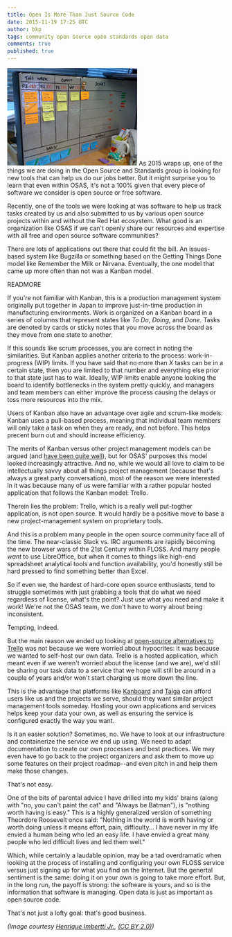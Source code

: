 ```yaml
---
title: Open Is More Than Just Source Code
date: 2015-11-19 17:25 UTC
author: bkp
tags: community open source open standards open data
comments: true
published: true
---
```

![Kanban board](/images/blog/bkp/kanban.jpg) As 2015 wraps up, one of the things we are doing in the Open Source and Standards group is looking for new tools that can help us do our jobs better. But it might surprise you to learn that even within OSAS, it's not a 100% given that every piece of software we consider is open source or free software.

Recently, one of the tools we were looking at was software to help us track tasks created by us and also submitted to us by various open source projects within and without the Red Hat ecosystem. What good is an organization like OSAS if we can't openly share our resources and expertise with all free and open source software communities?

There are lots of applications out there that could fit the bill. An issues-based system like Bugzilla or something based on the Getting Things Done model like Remember the Milk or Nirvana. Eventually, the one model that came up more often than not was a Kanban model.

READMORE

If you're not familiar with Kanban, this is a production management system originally put together in Japan to improve just-in-time production in manufacturing environments. Work is organized on a Kanban board in a series of columns that represent states like _To Do_, _Doing_, and _Done_. Tasks are denoted by cards or sticky notes that you move across the board as they move from one state to another.

If this sounds like scrum processes, you are correct in noting the similarities. But Kanban applies another criteria to the process: work-in-progress (WIP) limits. If you have said that no more than _X_ tasks can be in a certain state, then you are limited to that number and everything else prior to that state just has to wait. Ideally, WIP limits enable anyone looking the board to identify bottlenecks in the system pretty quickly, and managers and team members can either improve the process causing the delays or toss more resources into the mix.

 Users of Kanban also have an advantage over agile and scrum-like models: Kanban uses a pull-based process, meaning that individual team members will only take a task on when they are ready, and not before. This helps precent burn out and should increase efficiency.

 The merits of Kanban versus other project management models can be argued (and [have been quite well](http://www.agileweboperations.com/scrum-vs-kanban)), but for OSAS' purposes this model looked increasingly attractive. And no, while we would all love to claim to be intellectually savvy about all things project management (because that's always a great party conversation), most of the reason we were interested in it was because many of us were familiar with a rather popular hosted application that follows the Kanban model: Trello.

Therein lies the problem: Trello, which is a really well put-togther application, is not open source. It would hardly be a positive move to base a new project-management system on proprietary tools.

And this is a problem many people in the open source community face all of the time. The near-classic Slack vs. IRC arguments are rapidly becoming the new browser wars of the 21st Century within FLOSS. And many people _want_ to use LibreOffice, but when it comes to things like high-end spreadsheet analytical tools and function availability, you'd honestly still be hard pressed to find something better than Excel.

So if even we, the hardest of hard-core open source enthusiasts, tend to struggle sometimes with just grabbing a tools that do what we need regardless of license, what's the point? Just use what you need and make it work! We're not the OSAS team, we don't have to worry about being inconsistent.

Tempting, indeed.

But the main reason we ended up looking at [open-source alternatives to Trello](http://opensource.com/business/15/8/5-open-source-alternatives-trello) was not because we were worried about hypocrites: it was because we wanted to self-host our own data. Trello is a hosted application, which meant even if we weren't worried about the license (and we are), we'd still be sharing our task data to a service that we hope will still be around in a couple of years and/or won't start charging us more down the line.

This is the advantage that platforms like [Kanboard](http://kanboard.net) and [Taiga](https://taiga.io/) can afford users like us and the projects we serve, should they want similar project management tools someday. Hosting your own applications and services helps keep your data your own, as well as ensuring the service is configured exactly the way you want.

Is it an easier solution? Sometimes, no. We have to look at our infrastructure and containerize the service we end up using. We need to adapt documentation to create our own processes and best practices. We may even have to go back to the project organizers and ask them to move up some features on their project roadmap--and even pitch in and help them make those changes.

That's not easy.

One of the bits of parental advice I have drilled into my kids' brains (along with "no, you can't paint the cat" and "Always be Batman"), is "nothing worth having is easy." This is a highly generalized version of something Theordore Roosevelt once said: "Nothing in the world is worth having or worth doing unless it means effort, pain, difficulty... I have never in my life envied a human being who led an easy life. I have envied a great many people who led difficult lives and led them well."

Which, while certainly a laudable opinion, may be a tad overdramatic when looking at the process of installing and configuring your own FLOSS service versus just signing up for what you find on the Internet. But the genertal sentiment is the same: doing it on your own is going to take more effort. But, in the long run, the payoff is strong: the software is yours, and so is the information that software is managing. Open data is just as important as open source code.

That's not just a lofty goal: that's good business.

*(Image courtesy [Henrique Imbertti Jr.](https://www.flickr.com/photos/imbertti/5079466322), [(CC BY 2.0)](https://creativecommons.org/licenses/by/2.0/))*
